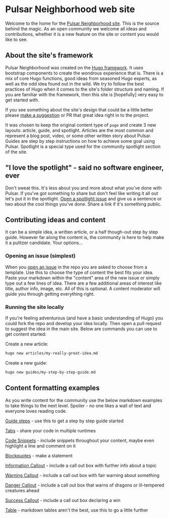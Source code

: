 # Pulsar Neighborhood web site
Welcome to the home for the [Pulsar Neighborhood site](https://pulsar-neighborhood.com). This is the source behind the magic. As an open community we welcome all ideas and contributions, whether it is a new feature on the site or content you would like to see.

## About the site's framework

Pulsar Neighborhood was created on the [Hugo framework](https://gohugo.io/). It uses bootstrap components to create the wondrous experience that is. There is a mix of core Hugo functions, good ideas from seasoned Hugo experts, as well as the odd idea found out in the wild. We try to follow the best practices of Hugo when it comes to the site's folder structure and naming. If you are familiar with the framework, then this site is [hopefully] very easy to get started with.

If you see something about the site's design that could be a little better please [make a suggestion](https://github.com/pulsar-neighborhood/pulsar-neighborhood.github.io/issues) or PR that great idea right in to the project.

It was chosen to keep the original content type of `page` and create 3 new layouts: article, guide, and spotlight. Articles are the most common and represent a blog post, video, or some other written story about Pulsar. Guides are step by step instructions on how to achieve some goal using Pulsar. Spotlight is a special type used for the community spotlight section of the site.

## "I love the spotlight" - said no software engineer, ever

 Don't sweat this. It's less about you and more about what you've done with Pulsar. If you've got something to share but don't feel like writing it all out let's put it in the spotlight. [Open a spotlight issue](https://github.com/pulsar-neighborhood/pulsar-neighborhood.github.io/issues/new?assignees=&labels=&template=community-member-spotlight.md&title=Check%20my%20Pulsar%20skillz) and give us a sentence or two about the cool things you've done. Share a link if it's something public.


## Contributing ideas and content

It can be a simple idea, a written article, or a half though-out step by step guide. However far along the content is, the community is here to help make it a pulitzer candidate.  Your options...

### Opening an issue (simplest)

When you [open an issue](https://github.com/pulsar-neighborhood/pulsar-neighborhood.github.io/issues/new/choose) in the repo you are asked to choose from a template. Use this to choose the type of content the best fits your idea. Paste your markdown within the "content" area of the new issue or simply type out a few lines of idea. There are a few additional areas of interest like title, author info, image, etc. All of this is optional. A content moderator will guide you through getting everything right.


### Running the site locally

If you're feeling adventurous (and have a basic understanding of Hugo) you could fork the repo and develop your idea locally. Then open a pull request to suggest the idea in the main site. Below are commands you can use to get content started:

Create a new article:
```bash
hugo new articles/my-really-great-idea.md
```

Create a new guide:
```bash
hugo new guides/my-step-by-step-guide.md
```
## Content formatting examples

As you write content for the community use the below markdown examples to take things to the next level. Spoiler - no one likes a wall of text and everyone loves reading code.

[Guide steps](content/examples/guide.md) - use this to get a step by step guide started

[Tabs](content/examples/tabs.md) - share your code in multiple runtimes

[Code Snippets](content/examples/code-snippet.md) - include snippets throughout your content, maybe even highlight a line and comment on it

[Blockquotes](content/examples/blockquote.md) - make a statement

[Information Callout](content/examples/info-callout.md) - include a call out box with further info about a topic

[Warning Callout](content/examples/warn-callout.md) - include a call out box with fair warning about something

[Danger Callout](content/examples/danger-callout.md) - include a call out box that warns of dragons or ill-tempered creatures ahead

[Success Callout](content/examples/success-callout.md) - include a call out box declaring a win

[Table](content/examples/table.md) - markdown tables aren't the best, use this to go a little further

